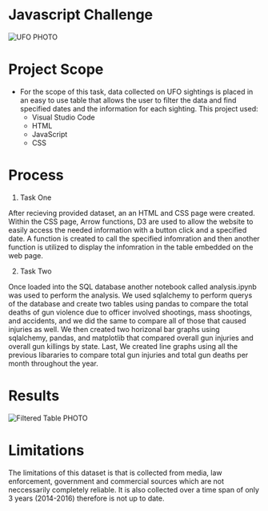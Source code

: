 # Javascript Challenge

![UFO PHOTO](https://storage.googleapis.com/kaggle-datasets-images/455/925/944efec6f9c143560a4a8f5ff8efbf59/dataset-cover.jpg)


# Project Scope

* For the scope of this task, data collected on UFO sightings is placed in an easy to use table that allows the user to filter the data and find specified dates and the information for each sighting.  This project used:
    - Visual Studio Code
    - HTML
    - JavaScript
    - CSS
    
    


# Process
1. Task One

After recieving provided dataset, an an HTML and CSS page were created.  Within the CSS page, Arrow functions, D3 are used to allow the website to easily access the needed information with a button click and a specified date.  A function is created to call the specified infomration and then another function is utilized to display the infomration in the table embedded on the web page.  

2. Task Two

Once loaded into the SQL database another notebook called analysis.ipynb was used to perform the analysis. We used sqlalchemy to perform querys of the database and create two tables using pandas to compare the total deaths of gun violence due to officer involved shootings, mass shootings, and accidents, and we did the same to compare all of those that caused injuries as well. We then created two horizonal bar graphs using sqlalchemy, pandas, and matplotlib that compared overall gun injuries and overall gun killings by state. Last, We created line graphs using all the previous libararies to compare total gun injuries and total gun deaths per month throughout the year.


# Results

![Filtered Table PHOTO](https://storage.googleapis.com/kaggle-datasets-images/455/925/944efec6f9c143560a4a8f5ff8efbf59/dataset-cover.jpg)





# Limitations

The limitations of this dataset is that is collected from media, law enforcement, government and commercial sources which are not neccessarily completely reliable. It is also collected over a time span of only 3 years (2014-2016) therefore is not up to date. 
